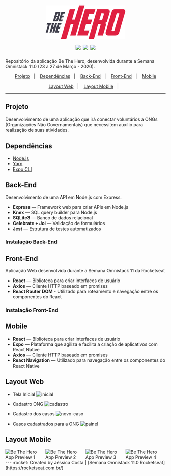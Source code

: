 <h1 align="center">
<img src="frontend/src/assets/logo.svg" width="250px" alt="Be The Hero" />
  <br />
  <img src="https://img.shields.io/badge/Front--end-ReactJS-blue" />
  <img src="https://img.shields.io/badge/Back--end-Node.js-green" />
  <img src="https://img.shields.io/badge/Mobile-React%20Native-%234287f5" />
<br />
</h1>

Repositório da aplicação Be The Hero, desenvolvida durante a Semana Omnistack 11.0 (23 a 27 de Março - 2020).

<p align="center">
  <a href="#projeto">Projeto</a>&nbsp;&nbsp;&nbsp;|&nbsp;&nbsp;&nbsp;
  <a href="#dependencias">Dependências</a>&nbsp;&nbsp;&nbsp;|&nbsp;&nbsp;&nbsp;
  <a href="#back-end">Back-End</a>&nbsp;&nbsp;&nbsp;|&nbsp;&nbsp;&nbsp;
  <a href="#front-end">Front-End</a>&nbsp;&nbsp;&nbsp;|&nbsp;&nbsp;&nbsp;
  <a href="#mobile">Mobile</a>
</p>
<p align="center">
  <a href="#preview-web">Layout Web</a>&nbsp;&nbsp;&nbsp;|&nbsp;&nbsp;&nbsp;
  <a href="#mobile">Layout Mobile</a>&nbsp;&nbsp;&nbsp;|&nbsp;&nbsp;&nbsp;
</p>


---
## Projeto

Desenvolvimento de uma aplicação que irá conectar voluntários a ONGs (Organizações Não Governamentais) que necessitem auxílio para realização de suas atividades.

## Dependências

- [Node.js](https://nodejs.org/en/)
- [Yarn](https://yarnpkg.com/pt-BR/docs/install)
- [Expo CLI](https://expo.io/tools#cli)

## Back-End

Desenvolvimento de uma API em Node.js com Express.
- **Express** — Framework web para criar APIs em Node.js
- **Knex** — SQL query builder para Node.js
- **SQLite3** — Banco de dados relacional
- **Celebrate + Joi** — Validação de formulários
- **Jest** — Estrutura de testes automatizados

### Instalação Back-End

## Front-End
Aplicação Web desenvolvida durante a Semana Omnistack 11 da Rocketseat

- **React** — Biblioteca para criar interfaces de usuário
- **Axios** — Cliente HTTP baseado em promises
- **React Router DOM** - Utilizado para roteamento e navegação entre os componentes do React

### Instalação Front-End

## Mobile

- **React** — Biblioteca para criar interfaces de usuário
- **Expo** — Plataforma que agiliza e facilita a criação de aplicativos com React Native
- **Axios** — Cliente HTTP baseado em promises
- **React Navigation** — Utilizado para navegação entre os componentes do React Native

## Layout Web

- Tela Inicial
![inicial](https://user-images.githubusercontent.com/42447794/77855573-9cb8aa80-71c7-11ea-8b60-2fa7d6fc93f9.png)

- Cadastro ONG
![cadastro](https://user-images.githubusercontent.com/42447794/77855577-a0e4c800-71c7-11ea-8688-7e3334c00cf2.png)

- Cadastro dos casos
![novo-caso](https://user-images.githubusercontent.com/42447794/77855980-895b0e80-71ca-11ea-8957-22e5609dafd0.png)

- Casos cadastrados para a ONG
![painel](https://user-images.githubusercontent.com/42447794/77855981-8bbd6880-71ca-11ea-9686-e3a109a12074.png)

## Layout Mobile

<div style="display: flex">
<img src="https://user-images.githubusercontent.com/42447794/77856941-05f0eb80-71d1-11ea-856e-5995089bdbd1.png" alt="Be The Hero App Preview 1" width="250" />
<img src="https://user-images.githubusercontent.com/42447794/77856946-0ee1bd00-71d1-11ea-99f2-9a9cf2c6e657.jpeg" alt="Be The Hero App Preview 2" width="250" />
<img src="https://user-images.githubusercontent.com/42447794/77856948-14d79e00-71d1-11ea-92e7-2441cc979b0f.jpeg" alt="Be The Hero App Preview 3" width="250" />
 <img src="https://user-images.githubusercontent.com/42447794/77856950-1903bb80-71d1-11ea-8548-43d2e8e75eed.jpeg" alt="Be The Hero App Preview 4" width="250" />
</div>
---
:rocket: Created by Jéssica Costa | [Semana Omnistack 11.0 Rocketseat](https://rocketseat.com.br/)
